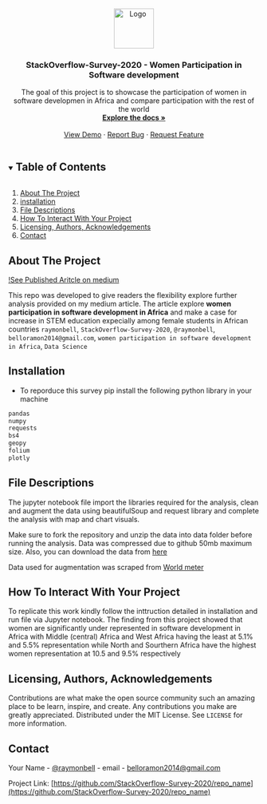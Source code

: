 <br />
<p align="center">
  <a href="https://github.com/StackOverflow-Survey-2020/repo_name">
    <img src="images/logo.png" alt="Logo" width="80" height="80">
  </a>

  <h3 align="center">StackOverflow-Survey-2020 -  Women Participation in Software development</h3>

  <p align="center">
    The goal of this project is to showcase the participation of women in software developmen in Africa and compare participation with the rest of the world
    <br />
    <a href="https://github.com/raymonbell01/StackOverflow-Survey-2020"><strong>Explore the docs »</strong></a>
    <br />
    <br />
    <a href="https://github.com/raymonbell01/StackOverflow-Survey-2020">View Demo</a>
    ·
    <a href="https://github.com/raymonbell01/StackOverflow-Survey-2020/issues">Report Bug</a>
    ·
    <a href="https://github.com/raymonbell01/StackOverflow-Survey-2020/issues">Request Feature</a>
  </p>
</p>

<details open="open">
  <summary><h2 style="display: inline-block">Table of Contents</h2></summary>
  <ol>
    <li>
      <a href="#about-the-project">About The Project</a>
    </li>
    <li>
        <a href="#installation">installation</a>
    </li>
    <li>
      <a href="#file_descriptions">File Descriptions</a>
    </li>
    <li><a href="#roadmap">How To Interact With Your Project</a></li>
    <li><a href="#contributing">Licensing, Authors, Acknowledgements</a></li>
    <li><a href="#contact">Contact</a></li>

  </ol>
</details>

<!-- ABOUT THE PROJECT -->
## About The Project

[!See Published Aritcle on medium](https://medium.com/analytics-vidhya/scrape-data-from-wikipedia-using-python-beautifulsoup-and-pandas-library-in-few-steps-5cda49e4dfc1)

This repo was developed to give readers the flexibility explore further analysis provided on my medium article. The article explore **women participation in software
development in Africa** and make a case for increase in STEM education expecially among female students in African countries
`raymonbell`, 
`StackOverflow-Survey-2020`, 
`@raymonbell`, 
`belloramon2014@gmail.com`, 
`women participation in software development in Africa`, 
`Data Science`

## Installation

* To reporduce this survey pip install the following python library in your machine

```sh
pandas
numpy
requests
bs4
geopy
folium
plotly
```

## File Descriptions

The jupyter notebook file import the libraries required for the analysis, clean 
and augment the data using beautifulSoup and request library and complete the analysis with map and chart visuals.

Make sure to fork the repository and unzip the data into data folder before running the analysis. Data was compressed due to github 50mb maximum size. Also, you can download
the data from [here](https://drive.google.com/file/d/1dfGerWeWkcyQ9GX9x20rdSGj7WtEpzBB/view)

Data used for augmentation was scraped from [World meter](https://www.worldometers.info/geography/how-many-countries-in-africa/)

## How To Interact With Your Project

To replicate this work kindly follow the inttruction detailed in installation and run file via Jupyter notebook.
The finding from this project showed that women are significantly under represented in software development in Africa with 
Middle (central) Africa and West Africa having the least at 5.1% and 5.5% representation while North and Sourthern Africa 
have the highest women representation at 10.5 and 9.5% respectively

## Licensing, Authors, Acknowledgements

Contributions are what make the open source community such an amazing place to be learn, inspire, and create. Any contributions you make are greatly appreciated.
Distributed under the MIT License. See `LICENSE` for more information.

<!-- CONTACT -->
## Contact

Your Name - [@raymonbell](https://twitter.com/raymonbell) - email - belloramon2014@gmail.com

Project Link: [https://github.com/StackOverflow-Survey-2020/repo_name](https://github.com/StackOverflow-Survey-2020/repo_name)

